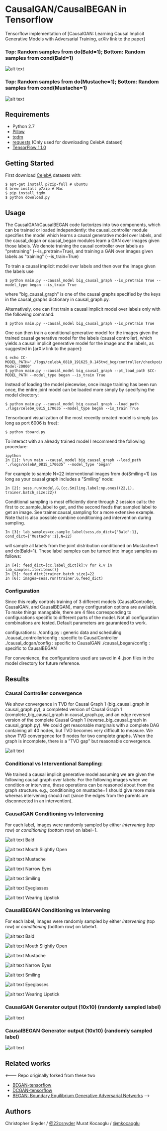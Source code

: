 # CausalGAN/CausalBEGAN in Tensorflow

Tensorflow implementation of [CausalGAN: Learning Causal Implicit Generative Models with Adversarial Training, arXiv link to the paper]

### Top: Random samples from do(Bald=1); Bottom: Random samples from cond(Bald=1)
![alt text](./assets/314393_began_Bald_topdo1_botcond1.png)
### Top: Random samples from do(Mustache=1); Bottom: Random samples from cond(Mustache=1)
![alt text](./assets/314393_began_Mustache_topdo1_botcond1.png)


## Requirements
- Python 2.7
- [Pillow](https://pillow.readthedocs.io/en/4.0.x/)
- [tqdm](https://github.com/tqdm/tqdm)
- [requests](https://github.com/kennethreitz/requests) (Only used for downloading CelebA dataset)
- [TensorFlow 1.1.0](https://github.com/tensorflow/tensorflow)

## Getting Started

First download [CelebA](http://mmlab.ie.cuhk.edu.hk/projects/CelebA.html) datasets with:

    $ apt-get install p7zip-full # ubuntu
    $ brew install p7zip # Mac
    $ pip install tqdm
    $ python download.py

## Usage

The CausalGAN/CausalBEGAN code factorizes into two components, which can be trained or loaded independently: the causal_controller module specifies the model which learns a causal generative model over labels, and the causal_dcgan or causal_began modules learn a GAN over images given those labels. We denote training the causal controller over labels as "pretraining" (--is_pretrain=True), and training a GAN over images given labels as "training" (--is_train=True)

To train a causal implicit model over labels and then over the image given the labels use

    $ python main.py --causal_model big_causal_graph --is_pretrain True --model_type began --is_train True

where "big_causal_graph" is one of the causal graphs specified by the keys in the causal_graphs dictionary in causal_graph.py. 

Alternatively, one can first train a causal implicit model over labels only with the following command:

    $ python main.py --causal_model big_causal_graph --is_pretrain True

One can then train a conditional generative model for the images given the trained causal generative model for the labels (causal controller), which yields a causal implicit generative model for the image and the labels, as suggested in [arXiv link to the paper]:

    $ echo CC-MODEL_PATH='./logs/celebA_0810_191625_0.145tvd_bcg/controller/checkpoints/CC-Model-20000'
    $ python main.py --causal_model big_causal_graph --pt_load_path $CC-MODEL_PATH --model_type began --is_train True 

Instead of loading the model piecewise, once image training has been run once, the entire joint model can be loaded more simply by specifying the model directory:

    $ python main.py --causal_model big_causal_graph --load_path ./logs/celebA_0815_170635 --model_type began --is_train True 

Tensorboard visualization of the most recently created model is simply (as long as port 6006 is free):

    $ python tboard.py


To interact with an already trained model I recommend the following procedure:

    ipython
    In [1]: %run main --causal_model big_causal_graph --load_path './logs/celebA_0815_170635' --model_type 'began'

For example to sample N=22 interventional images from do(Smiling=1) (as long as your causal graph includes a "Smiling" node:

    In [2]: sess.run(model.G,{cc.Smiling.label:np.ones((22,1), trainer.batch_size:22})

Conditional sampling is most efficiently done through 2 session calls: the first to cc.sample_label to get, and the second feeds that sampled label to get an image. See trainer.causal_sampling for a more extensive example. Note that is also possible combine conditioning and intervention during sampling.

    In [3]: lab_samples=cc.sample_label(sess,do_dict={'Bald':1}, cond_dict={'Mustache':1},N=22)

will sample all labels from the joint distribution conditioned on Mustache=1 and do(Bald=1). These label samples can be turned into image samples as follows:

    In [4]: feed_dict={cc.label_dict[k]:v for k,v in lab_samples.iteritems()}
    In [5]: feed_dict[trainer.batch_size]=22
    In [6]: images=sess.run(trainer.G,feed_dict)


### Configuration
Since this really controls training of 3 different models (CausalController, CausalGAN, and CausalBEGAN), many configuration options are available. To make things managable, there are 4 files corresponding to configurations specific to different parts of the model. Not all configuration combinations are tested. Default parameters are gauranteed to work.

configurations:
./config.py  :  generic data and scheduling
./causal_controller/config  :  specific to CausalController
./causal_dcgan/config  :  specific to CausalGAN
./causal_began/config  :  specific to CausalBEGAN

For convenience, the configurations used are saved in 4 .json files in the model directory for future reference.


## Results

### Causal Controller convergence
We show convergence in TVD for Causal Graph 1 (big_causal_graph in causal_graph.py), a completed version of Causal Graph 1 (complete_big_causal_graph in causal_graph.py, and an edge reversed version of the complete Causal Graph 1 (reverse_big_causal_graph in causal_graph.py). We could get reasonable marginals with a complete DAG containing all 40 nodes, but TVD becomes very difficult to measure. We show TVD convergence for 9 nodes for two complete graphs. When the graph is incomplete, there is a "TVD gap" but reasonable convergence.

![alt text](./assets/tvd_vs_step.png)

### Conditional vs Interventional Sampling:
We trained a causal implicit generative model assuming we are given the following causal graph over labels:
For the following images when we condition or intervene, these operations can be reasoned about from the graph structure. e.g., conditioning on mustache=1 should give more male whereas intervening should not (since the edges from the parents are disconnected in an intervention).

### CausalGAN Conditioning vs Intervening
For each label, images were randomly sampled by either _intervening_ (top row) or _conditioning_ (bottom row) on label=1.

![alt text](./assets/causalgan_pictures/45507_intvcond_Bald=1_2x10.png) Bald

![alt text](./assets/causalgan_pictures/45507_intvcond_Mouth_Slightly_Open=1_2x10.png) Mouth Slightly Open

![alt text](./assets/causalgan_pictures/45507_intvcond_Mustache=1_2x10.png) Mustache

![alt text](./assets/causalgan_pictures/45507_intvcond_Narrow_Eyes=1_2x10.png) Narrow Eyes

![alt text](./assets/causalgan_pictures/45507_intvcond_Smiling=1_2x10.png) Smiling

![alt text](./assets/causalgan_pictures/45507_intvcond_Eyeglasses=1_2x10.png) Eyeglasses

![alt text](./assets/causalgan_pictures/45507_intvcond_Wearing_Lipstick=1_2x10.png) Wearing Lipstick

### CausalBEGAN Conditioning vs Intervening
For each label, images were randomly sampled by either _intervening_ (top row) or _conditioning_ (bottom row) on label=1.

![alt text](./assets/causalbegan_pictures/190001_intvcond_Bald=1_2x10.png) Bald

![alt text](./assets/causalbegan_pictures/190001_intvcond_Mouth_Slightly_Open=1_2x10.png) Mouth Slightly Open

![alt text](./assets/causalbegan_pictures/190001_intvcond_Mustache=1_2x10.png) Mustache

![alt text](./assets/causalbegan_pictures/190001_intvcond_Narrow_Eyes=1_2x10.png) Narrow Eyes

![alt text](./assets/causalbegan_pictures/190001_intvcond_Smiling=1_2x10.png) Smiling

![alt text](./assets/causalbegan_pictures/190001_intvcond_Eyeglasses=1_2x10.png)  Eyeglasses

![alt text](./assets/causalbegan_pictures/190001_intvcond_Wearing_Lipstick=1_2x10.png) Wearing Lipstick

### CausalGAN Generator output (10x10) (randomly sampled label)
![alt text](https://user-images.githubusercontent.com/10726729/30076306-09743002-923e-11e7-8011-8523cd914f25.gif)

### CausalBEGAN Generator output (10x10) (randomly sampled label)
![alt text](https://user-images.githubusercontent.com/10726729/30076379-38b407fc-923e-11e7-81aa-4310c76a2e39.gif)

## Related works
<---
  Repo originally forked from these two
- [BEGAN-tensorflow](https://github.com/carpedm20/BEGAN-tensorflow)
- [DCGAN-tensorflow](https://github.com/carpedm20/DCGAN-tensorflow)
- [BEGAN: Boundary Equilibrium Generative Adversarial Networks](https://arxiv.org/abs/1703.10717)
-->

## Authors

Christopher Snyder / [@22csnyder](http://22csnyder.github.io)
Murat Kocaoglu / [@mkocaoglu](http://mkocaoglu.github.io)
